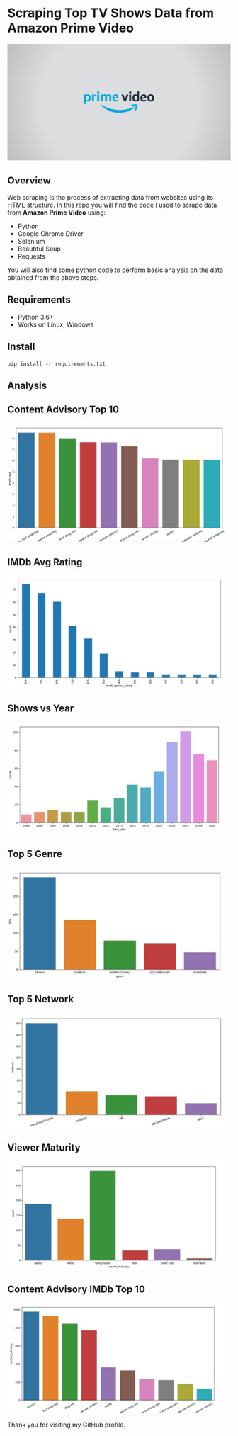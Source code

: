 # Scraping Top TV Shows Data from Amazon Prime Video

![Prime Video Logo](./images/prime_logo.png)

## Overview

Web scraping is the process of extracting data from websites using its HTML structure. 
In this repo you will find the code I used to scrape data from **Amazon Prime Video** using:

* Python
* Google Chrome Driver
* Selenium
* Beautiful Soup 
* Requests

You will also find some python code to perform basic analysis on the data obtained from the above steps.

## Requirements
* Python 3.6+
* Works on Linux, Windows

## Install
    pip install -r requirements.txt

## Analysis

## Content Advisory Top 10
![Content Advisory Top 10](./images/content_advisory_imdb_top10.JPG)
## IMDb Avg Rating
![IMDb Avg Rating](./images/imdb_avg_rating.JPG)
## Shows vs Year
![Shows vs Year](./images/showsperyear.JPG)
## Top 5 Genre
![Top 5 Genre](./images/top5Genre.JPG)
## Top 5 Network
![Top 5 Network](./images/top5network.JPG)
## Viewer Maturity
![Viewer Maturity](./images/viewermaturity.JPG)
## Content Advisory IMDb Top 10
![Content Advisory IMDb Top 10](./images/content_advisory_top10.JPG)


Thank you for visiting my GitHub profile.